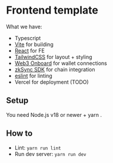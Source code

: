 # Frontend template

What we have:

* Typescript
* [Vite](https://vitejs.dev/) for building
* [React](https://react.dev/) for FE
* [TailwindCSS](https://tailwindcss.com/) for layout + styling
* [Web3 Onboard](https://onboard.blocknative.com/docs/overview/introduction) for wallet connections
* [zkSync SDK](https://docs.zksync.io/api/sdk/js/) for chain integration
* [eslint](https://docs.zksync.io/api/sdk/) for linting
* Vercel for deployment (TODO)

## Setup

You need Node.js v18 or newer + yarn .

## How to

* Lint: `yarn run lint`
* Run dev server: `yarn run dev`